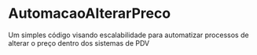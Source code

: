 # AutomacaoAlterarPreco
Um simples código visando escalabilidade para automatizar processos de alterar o preço dentro dos sistemas de PDV
